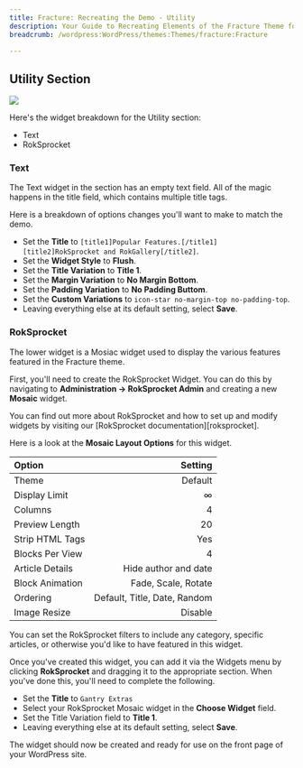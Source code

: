 ```yaml
---
title: Fracture: Recreating the Demo - Utility
description: Your Guide to Recreating Elements of the Fracture Theme for WordPress
breadcrumb: /wordpress:WordPress/themes:Themes/fracture:Fracture

---
```


Utility Section
-----
![][demo4]

Here's the widget breakdown for the Utility section:

* Text
* RokSprocket

### Text
The Text widget in the section has an empty text field. All of the magic happens in the title field, which contains multiple title tags.

Here is a breakdown of options changes you'll want to make to match the demo.

* Set the **Title** to `[title1]Popular Features.[/title1][title2]RokSprocket and RokGallery[/title2]`.
* Set the **Widget Style** to **Flush**.
* Set the **Title Variation** to **Title 1**.
* Set the **Margin Variation** to **No Margin Bottom**.
* Set the **Padding Variation** to **No Padding Buttom**.
* Set the **Custom Variations** to `icon-star no-margin-top no-padding-top`.
* Leaving everything else at its default setting, select **Save**.

### RokSprocket
The lower widget is a Mosiac widget used to display the various features featured in the Fracture theme.

First, you'll need to create the RokSprocket Widget. You can do this by navigating to **Administration -> RokSprocket Admin** and creating a new **Mosaic** widget. 

You can find out more about RokSprocket and how to set up and modify widgets by visiting our [RokSprocket documentation][roksprocket].

Here is a look at the **Mosaic Layout Options** for this widget.

| Option          |                      Setting |  
| :-------------- | ---------------------------: |  
| Theme           |                      Default |  
| Display Limit   |                            ∞ |  
| Columns         |                            4 |  
| Preview Length  |                           20 |  
| Strip HTML Tags |                          Yes |  
| Blocks Per View |                            4 |  
| Article Details |         Hide author and date |  
| Block Animation |          Fade, Scale, Rotate |  
| Ordering        | Default, Title, Date, Random |  
| Image Resize    |                      Disable |  

You can set the RokSprocket filters to include any category, specific articles, or otherwise you'd like to have featured in this widget.

Once you've created this widget, you can add it via the Widgets menu by clicking **RokSprocket** and dragging it to the appropriate section. When you've done this, you'll need to complete the following.

* Set the **Title** to `Gantry Extras`
* Select your RokSprocket Mosaic widget in the **Choose Widget** field.
* Set the Title Variation field to **Title 1**.
* Leaving everything else at its default setting, select **Save**.

The widget should now be created and ready for use on the front page of your WordPress site.

[demo4]: assets/wp_fracture_demo_4.jpeg